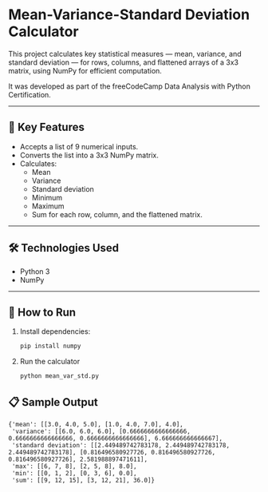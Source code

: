 # Mean-Variance-Standard Deviation Calculator

This project calculates key statistical measures — mean, variance, and standard deviation — for rows, columns, and flattened arrays of a 3x3 matrix, using NumPy for efficient computation.

It was developed as part of the freeCodeCamp Data Analysis with Python Certification.

---

## 🔹 Key Features
- Accepts a list of 9 numerical inputs.
- Converts the list into a 3x3 NumPy matrix.
- Calculates:
  - Mean
  - Variance
  - Standard deviation
  - Minimum
  - Maximum
  - Sum
for each row, column, and the flattened matrix.

---

## 🛠️ Technologies Used
- Python 3
- NumPy

---

## 🚀 How to Run

1. Install dependencies:
   ```bash
   pip install numpy
2. Run the calculator
   ```bash
   python mean_var_std.py

## 📋 Sample Output
```
{'mean': [[3.0, 4.0, 5.0], [1.0, 4.0, 7.0], 4.0],
 'variance': [[6.0, 6.0, 6.0], [0.6666666666666666, 0.6666666666666666, 0.6666666666666666], 6.666666666666667],
 'standard deviation': [[2.449489742783178, 2.449489742783178, 2.449489742783178], [0.816496580927726, 0.816496580927726, 0.816496580927726], 2.581988897471611],
 'max': [[6, 7, 8], [2, 5, 8], 8.0],
 'min': [[0, 1, 2], [0, 3, 6], 0.0],
 'sum': [[9, 12, 15], [3, 12, 21], 36.0]}
```
